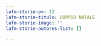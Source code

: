 ```yaml
---
lafm-storie-pv: 12
lafm-storie-titulo: DOPPIO NATALE
lafm-storie-image: ''
lafm-storie-autores-list: []

---
```

